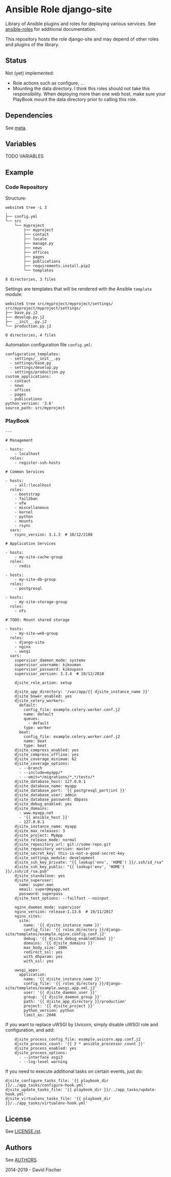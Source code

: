 # Ansible Role django-site

Library of Ansible plugins and roles for deploying various services.
See [ansible-roles](https://github.com/davidfischer-ch/ansible-roles) for additional documentation.

This repository hosts the role django-site and may depend of other roles and plugins of the library.

## Status

Not (yet) implemented:

* Role actions such as configure, ...
* Mounting the data directory. I think this roles should not take this responsibility. When deploying more than one web host, make sure your PlayBook mount the data directory prior to calling this role.

## Dependencies

See [meta](meta/main.yml).

## Variables

TODO VARIABLES

## Example

### Code Repository

Structure:

```
website$ tree -L 3
.
├── config.yml
└── src
    └── myproject
        ├── myproject
        ├── contact
        ├── locale
        ├── manage.py
        ├── news
        ├── offices
        ├── pages
        ├── publications
        ├── requirements.install.pip2
        └── templates

8 directories, 3 files
```

Settings are templates that will be rendered with the Ansible `template` module:

```
website$ tree src/myproject/myproject/settings/
src/myproject/myproject/settings/
├── base.py.j2
├── develop.py.j2
├── __init__.py.j2
└── production.py.j2

0 directories, 4 files
```

Automation configuration file `config.yml`:

```
configuration_templates:
  - settings/__init__.py
  - settings/base.py
  - settings/develop.py
  - settings/production.py
custom_applications:
  - contact
  - news
  - offices
  - pages
  - publications
python_version: '3.6'
source_path: src/myproject
```

### PlayBook

```
---

# Management

- hosts:
    - localhost
  roles:
    - register-ssh-hosts

# Common Services

- hosts:
    - all:!localhost
  roles:
    - bootstrap
    - fail2ban
    - ufw
    - miscellaneous
    - kernel
    - python
    - mounts
    - rsync
  vars:
    rsync_version: 3.1.3  # 10/12/2108

# Application Services

- hosts:
    - my-site-cache-group
  roles:
    - redis

- hosts:
    - my-site-db-group
  roles:
    - postgresql

- hosts:
    - my-site-storage-group
  roles:
    - nfs

# TODO: Mount shared storage

- hosts:
    - my-site-web-group
  roles:
    - django-site
    - nginx
    - uwsgi
  vars:
    supervisor_daemon_mode: systemv
    supervisor_username: kikouman
    supervisor_password: kikoupass
    supervisor_version: 3.3.4  # 10/12/2018

    djsite_role_action: setup

    djsite_app_directory: '/var/app/{{ djsite_instance_name }}'
    djsite_bower_enabled: yes
    djsite_celery_workers:
      default:
        config_file: example.celery.worker.conf.j2
        name: default
        queues:
          - default
        type: worker
      beat:
        config_file: example.celery.worker.conf.j2
        name: beat
        type: beat
    djsite_compress_enabled: yes
    djsite_compress_offline: yes
    djsite_coverage_minimum: 62
    djsite_coverage_options:
      - --branch
      - --include=myapp/*
      - --omit=*/migrations/*,*/tests/*
    djsite_database_host: 127.0.0.1
    djsite_database_name: myapp
    djsite_database_port: '{{ postgresql_port|int }}'
    djsite_database_user: admin
    djsite_database_password: dbpass
    djsite_debug_enabled: yes
    djsite_domains:
      - www.myapp.net
      - '{{ ansible_host }}'
      - 127.0.0.1
    djsite_instance_name: myapp
    djsite_max_releases: 3
    djsite_project: MyApp
    djsite_release_mode: normal
    djsite_repository_url: git://some-repo.git
    djsite_repository_version: master
    djsite_secret_key: this-is-not-a-good-secret-key
    djsite_settings_module: development
    djsite_ssh_key_private: "{{ lookup('env', 'HOME') }}/.ssh/id_rsa"
    djsite_ssh_key_public: "{{ lookup('env', 'HOME') }}/.ssh/id_rsa.pub"
    djsite_standalone: yes
    djsite_superuser:
      name: super.man
      email: super@myapp.net
      password: superpass
    djsite_test_options: --failfast --noinput

    nginx_daemon_mode: supervisor
    nginx_version: release-1.13.6  # 19/11/2017
    nginx_sites:
      site:
        name: '{{ djsite_instance_name }}'
        config_file: '{{ roles_directory }}/django-site/templates/example.nginx.config.conf.j2'
        debug: '{{ djsite_debug_enabled|bool }}'
        domains: '{{ djsite_domains }}'
        max_body_size: 100k
        redirect_ssl: yes
        with_dhparam: yes
        with_ssl: yes

    uwsgi_apps:
      application:
        name: '{{ djsite_instance_name }}'
        config_file: '{{ roles_directory }}/django-site/templates/example.uwsgi.app.xml.j2'
        user: '{{ djsite_daemon_user }}'
        group: '{{ djsite_daemon_group }}'
        path: '{{ djsite_app_directory }}/production'
        project: '{{ djsite_project }}'
        python_version: python
        limit_as: 2048
```

If you want to replace uWSGI by Uvicorn, simply disable uWSGI role and configuration, and add:

```
    djsite_process_config_file: example.uvicorn.app.conf.j2
    djsite_process_count: '{{ 2 * ansible_processor_count }}'
    djsite_process_enabled: yes
    djsite_process_options:
      - --interface asgi3
      - --log-level warning
```

If you need to execute additional tasks on certain events, just do:

```
djsite_configure_tasks_file: '{{ playbook_dir }}/../app_tasks/configure-hook.yml'
djsite_update_tasks_file: '{{ playbook_dir }}/../app_tasks/update-hook.yml'
djsite_virtualenv_tasks_file: '{{ playbook_dir }}/../app_tasks/virtualenv-hook.yml'
```

## License

See [LICENSE.rst](LICENSE.rst).

## Authors

See [AUTHORS](AUTHORS).

2014-2019 - David Fischer
